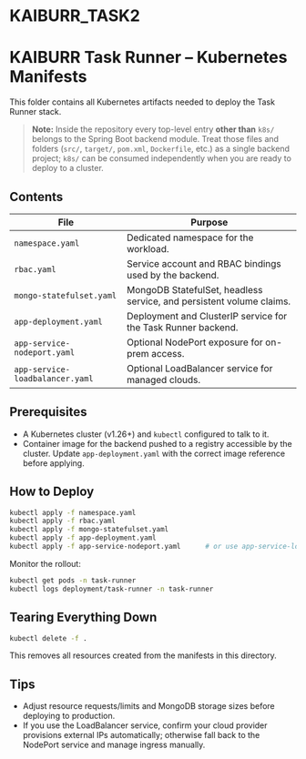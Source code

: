 # KAIBURR_TASK2
# KAIBURR Task Runner – Kubernetes Manifests

This folder contains all Kubernetes artifacts needed to deploy the Task Runner stack.

> **Note:** Inside the repository every top-level entry **other than** `k8s/` belongs to the Spring Boot backend module. Treat those files and folders (`src/`, `target/`, `pom.xml`, `Dockerfile`, etc.) as a single backend project; `k8s/` can be consumed independently when you are ready to deploy to a cluster.

## Contents

| File | Purpose |
|------|---------|
| `namespace.yaml` | Dedicated namespace for the workload. |
| `rbac.yaml` | Service account and RBAC bindings used by the backend. |
| `mongo-statefulset.yaml` | MongoDB StatefulSet, headless service, and persistent volume claims. |
| `app-deployment.yaml` | Deployment and ClusterIP service for the Task Runner backend. |
| `app-service-nodeport.yaml` | Optional NodePort exposure for on-prem access. |
| `app-service-loadbalancer.yaml` | Optional LoadBalancer service for managed clouds. |

## Prerequisites

- A Kubernetes cluster (v1.26+) and `kubectl` configured to talk to it.
- Container image for the backend pushed to a registry accessible by the cluster. Update `app-deployment.yaml` with the correct image reference before applying.

## How to Deploy

```bash
kubectl apply -f namespace.yaml
kubectl apply -f rbac.yaml
kubectl apply -f mongo-statefulset.yaml
kubectl apply -f app-deployment.yaml
kubectl apply -f app-service-nodeport.yaml      # or use app-service-loadbalancer.yaml
```

Monitor the rollout:

```bash
kubectl get pods -n task-runner
kubectl logs deployment/task-runner -n task-runner
```

## Tearing Everything Down

```bash
kubectl delete -f .
```

This removes all resources created from the manifests in this directory.

## Tips

- Adjust resource requests/limits and MongoDB storage sizes before deploying to production.
- If you use the LoadBalancer service, confirm your cloud provider provisions external IPs automatically; otherwise fall back to the NodePort service and manage ingress manually.
